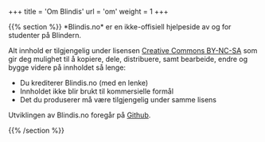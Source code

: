 +++
title = 'Om Blindis'
url = 'om'
weight = 1
+++

<div>
{{% section %}}
*Blindis.no* er en ikke-offisiell hjelpeside av og for studenter på Blindern.

Alt innhold er tilgjengelig under lisensen [Creative Commons BY-NC-SA](https://creativecommons.org/licenses/by-nc-sa/4.0/deed.no) som gir deg mulighet til å kopiere, dele, distribuere, samt bearbeide, endre og bygge videre på innholdet så lenge:

- Du krediterer Blindis.no (med en lenke)
- Innholdet ikke blir brukt til kommersielle formål
- Det du produserer må være tilgjengelig under samme lisens

Utviklingen av Blindis.no foregår på [Github](https://github.com/judofyr/blindis).

{{% /section %}}
</div>